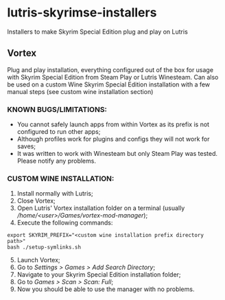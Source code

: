 # lutris-skyrimse-installers
Installers to make Skyrim Special Edition plug and play on Lutris

## Vortex

Plug and play installation, everything configured out of the box for usage with Skyrim Special Edition from Steam Play or Lutris Winesteam. Can also be used on a custom Wine Skyrim Special Edition installation with a few manual steps (see custom wine installation section)

### KNOWN BUGS/LIMITATIONS:
- You cannot safely launch apps from within Vortex as its prefix is not configured to run other apps;
- Although profiles work for plugins and configs they will not work for saves;
- It was written to work with Winesteam but only Steam Play was tested. Please notify any problems.

### CUSTOM WINE INSTALLATION:
1. Install normally with Lutris;
2. Close Vortex;
3. Open Lutris' Vortex installation folder on a terminal (usually _/home/\<user\>/Games/vortex-mod-manager_);
4. Execute the following commands:
```
export SKYRIM_PREFIX="<custom wine installation prefix directory path>"
bash ./setup-symlinks.sh
```
5. Launch Vortex;
6. Go to _Settings > Games > Add Search Directory_;
7. Navigate to your Skyrim Special Edition installation folder;
8. Go to _Games > Scan > Scan: Full_;
9. Now you should be able to use the manager with no problems.
